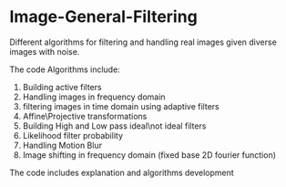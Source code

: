 # Image-General-Filtering

Different algorithms for filtering and handling real images given diverse images with noise.

The code Algorithms include:
1. Building active filters
2. Handling images in frequency domain
3. filtering images in time domain using adaptive filters
4. Affine\Projective transformations
5. Building High and Low pass ideal\not ideal filters
6. Likelihood filter probability
7. Handling Motion Blur
8. Image shifting in frequency domain (fixed base 2D fourier function)

The code includes explanation and algorithms development
